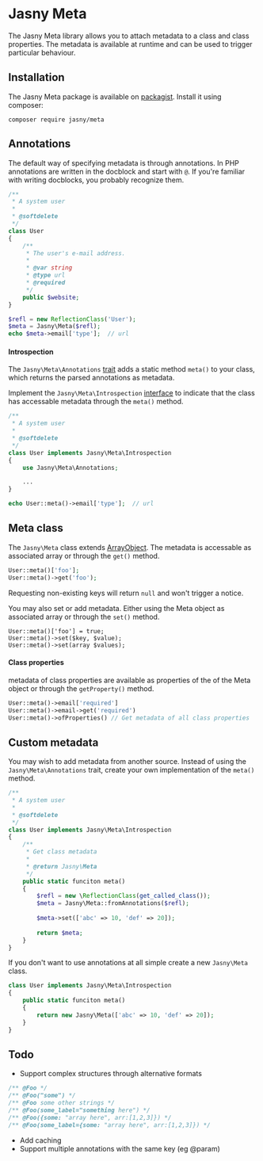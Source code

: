 Jasny Meta
===

The Jasny Meta library allows you to attach metadata to a class and class properties. The metadata is available at
runtime and can be used to trigger particular behaviour.

Installation
---

The Jasny Meta package is available on [packagist](https://packagist.org/packages/jasny/meta). Install it using
composer:

    composer require jasny/meta


Annotations
---

The default way of specifying metadata is through annotations. In PHP annotations are written in the docblock and start
with `@`. If you're familiar with writing docblocks, you probably recognize them.

```php
/**
 * A system user
 *
 * @softdelete
 */
class User
{
    /**
     * The user's e-mail address.
     *
     * @var string
     * @type url
     * @required
     */
    public $website;
}

$refl = new ReflectionClass('User');
$meta = Jasny\Meta($refl);
echo $meta->email['type'];  // url
```

#### Introspection

The `Jasny\Meta\Annotations` [trait](http://php.net/manual/en/language.oop5.traits.php) adds a static method `meta()` to
your class, which returns the parsed annotations as metadata.

Implement the `Jasny\Meta\Introspection` [interface](http://php.net/manual/en/language.oop5.interfaces.php) to indicate
that the class has accessable metadata through the `meta()` method.

```php
/**
 * A system user
 *
 * @softdelete
 */
class User implements Jasny\Meta\Introspection
{
    use Jasny\Meta\Annotations;

    ...
}

echo User::meta()->email['type'];  // url
```


Meta class
---

The `Jasny\Meta` class extends [ArrayObject](http://php.net/manual/en/class.arrayobject.php). The metadata is
accessable as associated array or through the `get()` method.

```php
User::meta()['foo'];
User::meta()->get('foo');
```

Requesting non-existing keys will return `null` and won't trigger a notice.

You may also set or add metadata. Either using the Meta object as associated array or through the `set()` method.

```
User::meta()['foo'] = true;
User::meta()->set($key, $value);
User::meta()->set(array $values);
```


#### Class properties

metadata of class properties are available as properties of the of the Meta object or through the `getProperty()`
method.

```php
User::meta()->email['required']
User::meta()->email->get('required')
User::meta()->ofProperties() // Get metadata of all class properties
```


Custom metadata
---

You may wish to add metadata from another source. Instead of using the `Jasny\Meta\Annotations` trait, create your own
implementation of the `meta()` method.

```php
/**
 * A system user
 *
 * @softdelete
 */
class User implements Jasny\Meta\Introspection
{
    /**
     * Get class metadata
     *
     * @return Jasny\Meta
     */
    public static funciton meta()
    {
        $refl = new \ReflectionClass(get_called_class());
        $meta = Jasny\Meta::fromAnnotations($refl);
        
        $meta->set(['abc' => 10, 'def' => 20]);
        
        return $meta;
    }
}
```

If you don't want to use annotations at all simple create a new `Jasny\Meta` class.

```php
class User implements Jasny\Meta\Introspection
{
    public static funciton meta()
    {
        return new Jasny\Meta(['abc' => 10, 'def' => 20]);
    }
}
```

Todo
---

* Support complex structures through alternative formats
```php
/** @Foo */
/** @Foo("some") */
/** @Foo some other strings */
/** @Foo(some_label="something here") */
/** @Foo({some: "array here", arr:[1,2,3]}) */
/** @Foo(some_label={some: "array here", arr:[1,2,3]}) */
```
* Add caching
* Support multiple annotations with the same key (eg @param)